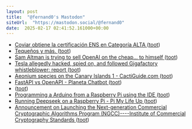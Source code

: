 ```yaml
---
layout: post
title:  "@fernand0's Mastodon"
siteUrl:  "https://mastodon.social/@fernand0"
date:  2025-02-17 02:41:52.161000+00:00
---
```

*  [Coviar obtiene la certificación ENS en Categoría ALTA ](https://redaccion.camarazaragoza.com/coviar-certificacion-ens-seguridad-nivel-alto) ([toot](https://mastodon.social/@fernand0/114016918710475369))
*  [Tequeños y más. ](https://avecesunafoto.wordpress.com/2025/02/15/tequenos-y-mas) ([toot](https://mastodon.social/@fernand0/114014953571916692))
*  [Sam Altman is trying to sell OpenAI on the cheap... to himself ](https://nathanpmyoung.substack.com/p/sam-altman-is-trying-to-sell-opena) ([toot](https://mastodon.social/@fernand0/114014949946009746))
*  [Tesla allegedly hacked, spied on, and followed Gigafactory whistleblower: report ](https://www.theverge.com/2019/3/13/18263757/tesla-elon-musk-employee-hack-spying-whistleblower-gigafactory-martin-tripp-drug) ([toot](https://mastodon.social/@fernand0/114014764064019741))
*  [Aeonium species on the Canary Islands 1 - CactiGuide.com ](https://cactiguide.com/forum/viewtopic.php?t=4861) ([toot](https://mastodon.social/@fernand0/114014498513952556))
*  [FastAPI vs OpenAPI - Planeta Chatbot ](https://planetachatbot.com/fastapi-vs-openapi) ([toot](https://mastodon.social/@fernand0/114014193163548751))
*  [ ](https://mastodon.social/@Geobit) ([toot](https://mastodon.social/@fernand0/114014087525914559))
*  [Programming a Arduino from a Raspberry Pi using the IDE ](https://pimylifeup.com/raspberry-pi-arduino-ide) ([toot](https://mastodon.social/@fernand0/114013593952459056))
*  [Running Deepseek on a Raspberry Pi - Pi My Life Up ](https://pimylifeup.com/raspberry-pi-deepseek) ([toot](https://mastodon.social/@fernand0/114013347774684278))
*  [Announcement on Launching the Next-generation Commercial Cryptographic Algorithms Program (NGCC)----Institute of Commercial Cryptography
        Standards ](https://niccs.org.cn/en/notice/202502/t20250205_378200.htm) ([toot](https://mastodon.social/@fernand0/114013030057752981))
